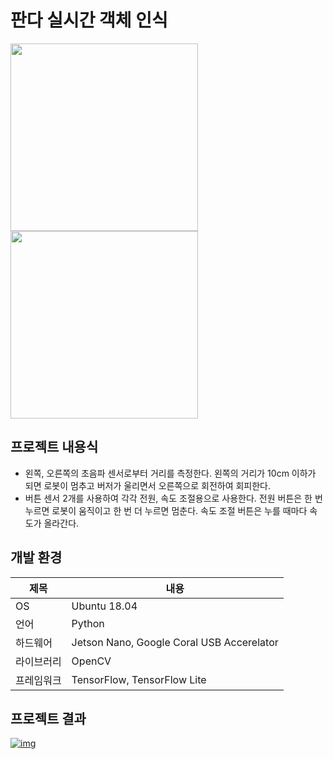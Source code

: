 # 판다 실시간 객체 인식
<div>
<img src="https://user-images.githubusercontent.com/55565351/75853843-3b085900-5e32-11ea-95e4-accbb07d2f9a.jpg" width="300"/>
<img src="https://user-images.githubusercontent.com/55565351/75853974-760a8c80-5e32-11ea-851b-f66996bf8569.jpg" width="300"/>
</div>

## 프로젝트 내용식
* 왼쪽, 오른쪽의 초음파 센서로부터 거리를 측정한다. 왼쪽의 거리가 10cm 이하가 되면 로봇이 멈추고 버저가 울리면서 오른쪽으로 회전하여 회피한다. 
* 버튼 센서 2개를 사용하여 각각 전원, 속도 조절용으로 사용한다. 전원 버튼은 한 번 누르면 로봇이 움직이고 한 번 더 누르면 멈춘다. 속도 조절 버튼은 누를 때마다 속도가 올라간다. 
## 개발 환경
제목 | 내용
--------- | --------
OS | Ubuntu 18.04
언어 | Python
하드웨어 | Jetson Nano, Google Coral USB Accerelator
라이브러리 | OpenCV
프레임워크 | TensorFlow, TensorFlow Lite
 
 ## 프로젝트 결과
 [![img](http://img.youtube.com/vi/wmvQsCfuFDU/0.jpg)](http://www.youtube.com/watch?v=wmvQsCfuFDU "img")
